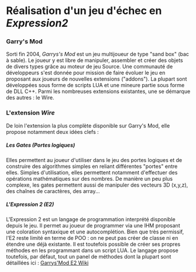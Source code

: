 # Réalisation d'un jeu d'échec en *Expression2*

### Garry's Mod
Sorti fin 2004, *Garrys's Mod* est un jeu multijoueur de type "sand box" (bac à sable).
Le joueur y est libre de manipuler, assembler et créer des objets de divers types grâce au moteur de jeu Source.
Une communauté de développeurs s'est donnée pour mission de faire évoluer le jeu en proposant aux joueurs de nouvelles extensions ("addons").
La plupart sont développées sous forme de scripts LUA et une mineure partie sous forme de DLL C++.
Parmi les nombreuses extensions existantes, une se démarque des autres : le Wire.

### L'extension *Wire*
De loin l'extension la plus complète disponible sur Garry's Mod, elle propose notamment deux idées clefs :

##### Les Gates (Portes logiques)
Elles permettent au joueur d'utiliser dans le jeu des portes logiques et de construire des algorithmes simples en reliant différentes "portes" entre elles. Simples d'utilisation, elles permettent notamment d'effectuer des opérations mathématiques sur des nombres.
De manière un peu plus complexe, les gates permettent aussi de manipuler des vecteurs 3D (x,y,z), des chaînes de caractères, des array...


##### L'Expression 2 (E2)
L'Expression 2 est un langage de programmation interprété disponible depuis le jeu.
Il permet au joueur de programmer via une IHM proposant une coloration syntaxique et une autocomplétion.
Bien que très permissif, l'E2 reste limité en terme de POO : on ne peut pas créer de classe ni en étendre une déjà existante.
Il est toutefois possible de créer ses propres méthodes en les programmant dans un script LUA.
Le langage propose toutefois, par défaut, tout un panel de méthodes dont la plupart sont détaillées ici : [Garrys'Mod E2 Wiki](https://github.com/wiremod/wire/wiki/Expression-2)
